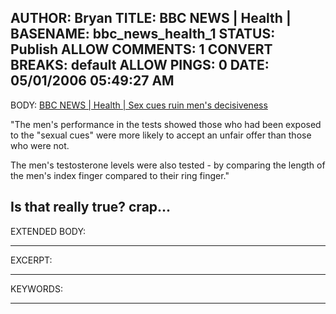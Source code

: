 AUTHOR: Bryan
TITLE: BBC NEWS | Health |
BASENAME: bbc_news_health_1
STATUS: Publish
ALLOW COMMENTS: 1
CONVERT BREAKS: __default__
ALLOW PINGS: 0
DATE: 05/01/2006 05:49:27 AM
-----
BODY:
<a title="BBC NEWS | Health | Sex cues ruin men's decisiveness" href="http://news.bbc.co.uk/2/hi/health/4921690.stm">BBC NEWS | Health | Sex cues ruin men's decisiveness</a>

"The men's performance in the tests showed those who had been exposed to the "sexual cues" were more likely to accept an unfair offer than those who were not.

The men's testosterone levels were also tested - by comparing the length of the men's index finger compared to their ring finger."

Is that really true? crap...
-----
EXTENDED BODY:

-----
EXCERPT:

-----
KEYWORDS:

-----


